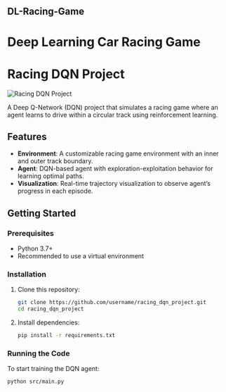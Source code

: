 ## DL-Racing-Game
# Deep Learning Car Racing Game

# Racing DQN Project

![Racing DQN Project](docs/images/racing_track.png)

A Deep Q-Network (DQN) project that simulates a racing game where an agent learns to drive within a circular track using reinforcement learning.

## Features
- **Environment**: A customizable racing game environment with an inner and outer track boundary.
- **Agent**: DQN-based agent with exploration-exploitation behavior for learning optimal paths.
- **Visualization**: Real-time trajectory visualization to observe agent’s progress in each episode.

## Getting Started

### Prerequisites
- Python 3.7+
- Recommended to use a virtual environment

### Installation
1. Clone this repository:
   ```bash
   git clone https://github.com/username/racing_dqn_project.git
   cd racing_dqn_project
   ```
2. Install dependencies:
   ```bash
   pip install -r requirements.txt
   ```

### Running the Code
To start training the DQN agent:
```bash
python src/main.py
